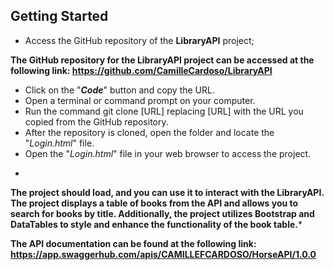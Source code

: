 ## Getting Started

- Access the GitHub repository of the **LibraryAPI** project;

**The GitHub repository for the LibraryAPI project can be accessed at the following link: https://github.com/CamilleCardoso/LibraryAPI**

- Click on the "***Code***" button and copy the URL.
- Open a terminal or command prompt on your computer.
- Run the command git clone [URL] replacing [URL] with the URL you copied from the GitHub repository.
- After the repository is cloned, open the folder and locate the "*Login.html*" file.
- Open the "*Login.html*" file in your web browser to access the project.
*
**The project should load, and you can use it to interact with the LibraryAPI. The project displays a table of books from the API and allows you to search for books by title. Additionally, the project utilizes Bootstrap and DataTables to style and enhance the functionality of the book table.***

**The API documentation can be found at the following link: https://app.swaggerhub.com/apis/CAMILLEFCARDOSO/HorseAPI/1.0.0**

